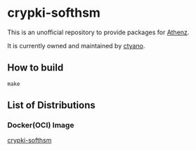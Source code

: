 # crypki-softhsm

This is an unofficial repository to provide packages for [Athenz](https://www.athenz.io).

It is currently owned and maintained by [ctyano](https://github.com/ctyano).

## How to build

```
make
```

## List of Distributions

### Docker(OCI) Image

[crypki-softhsm](https://github.com/users/ctyano/packages/container/package/crypki-softhsm)

